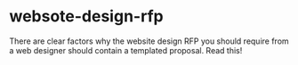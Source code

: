 # websote-design-rfp
There are clear factors why the website design RFP you should require from a web designer should contain a templated proposal. Read this!

